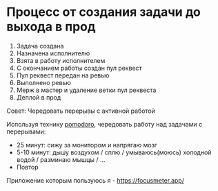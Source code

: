 # Процесс от создания задачи до выхода в прод

1. Задача создана
2. Назначена исполнителю 
3. Взята в работу исполнителем
4. С окончанием работы создан пул реквест 
5. Пул реквест передан на ревью
6. Выполнено ревью 
7. Мерж в мастер и удаление ветки пул реквеста
8. Деплой в прод

<div class="warning">
Совет: Чередовать перерывы с активной работой

Используя технику [pomodoro](https://www.google.com/search?q=pomodo), чередовать работу над задачами с перерывами:

- 25 минут: сижу за монитором и напрягаю мозг
- 5-10 минут: дышу воздухом / сплю / умываюсь(моюсь) холодной водой / разминаю мышцы / …
- Повтор

Приложение которым пользуюсь я - https://focusmeter.app/
</div>
